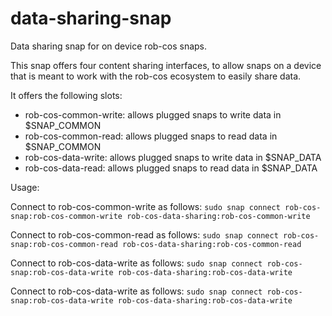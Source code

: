 # data-sharing-snap

Data sharing snap for on device rob-cos snaps.
      
This snap offers four content sharing interfaces, to allow snaps on a device that is meant
to work with the rob-cos ecosystem to easily share data.

It offers the following slots:

- rob-cos-common-write: allows plugged snaps to write data in $SNAP_COMMON
- rob-cos-common-read: allows plugged snaps to read data in $SNAP_COMMON
- rob-cos-data-write: allows plugged snaps to write data in $SNAP_DATA
- rob-cos-data-read: allows plugged snaps to read data in $SNAP_DATA

Usage:

Connect to rob-cos-common-write as follows:
```sudo snap connect rob-cos-snap:rob-cos-common-write rob-cos-data-sharing:rob-cos-common-write```

Connect to rob-cos-common-read as follows:
```sudo snap connect rob-cos-snap:rob-cos-common-read rob-cos-data-sharing:rob-cos-common-read```

Connect to rob-cos-data-write as follows:
```sudo snap connect rob-cos-snap:rob-cos-data-write rob-cos-data-sharing:rob-cos-data-write```

Connect to rob-cos-data-write as follows:
```sudo snap connect rob-cos-snap:rob-cos-data-write rob-cos-data-sharing:rob-cos-data-write```
